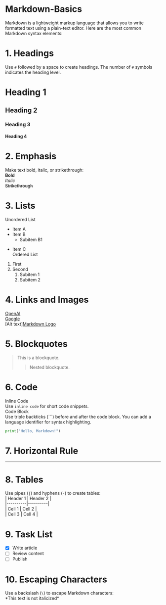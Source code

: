 # Markdown-Basics
Markdown is a lightweight markup language that allows you to write formatted text using a plain-text editor. Here are the most common Markdown syntax elements:
# 1. Headings  
Use `#`  followed by a space to create headings. The number of `#` symbols indicates the heading level.
# Heading 1
## Heading 2
### Heading 3
#### Heading 4
# 2. Emphasis  
Make text bold, italic, or strikethrough:  
**Bold**  
*Italic*  
~~Strikethrough~~  
# 3. Lists  
Unordered List  
- Item A
- Item B
  - Subitem B1
* Item C  
Ordered List  
1. First
2. Second
    1. Subitem 1
    2. Subitem 2  
# 4. Links and Images  
[OpenAI](https://openai.com)  
[Google](https://www.google.com)  
[Alt text][Markdown Logo](https://en.wikipedia.org/wiki/Markdown#/media/File:Markdown-mark.svg)  
# 5. Blockquotes  
> This is a blockquote.
>> Nested blockquote.  
# 6. Code
Inline Code  
Use `inline code` for short code snippets.  
Code Block  
Use triple backticks (```) before and after the code block. You can add a language identifier for syntax highlighting.  
```python
print("Hello, Markdown!")  
```
# 7. Horizontal Rule  
---  
# 8. Tables  
Use pipes (`|`) and hyphens (`-`) to create tables:  
| Header 1 | Header 2 |  
|----------|----------|  
| Cell 1   | Cell 2   |  
| Cell 3   | Cell 4   |  
# 9. Task List  
- [x] Write article
- [ ] Review content
- [ ] Publish  
# 10. Escaping Characters
Use a backslash (`\`) to escape Markdown characters:  
\*This text is not italicized\*  
